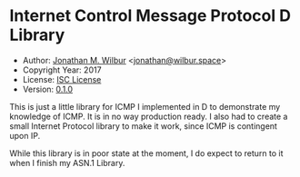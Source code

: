 # Internet Control Message Protocol D Library

* Author: [Jonathan M. Wilbur](http://jonathan.wilbur.space) <[jonathan@wilbur.space](mailto:jonathan@wilbur.space)>
* Copyright Year: 2017
* License: [ISC License](https://opensource.org/licenses/ISC)
* Version: [0.1.0](http://semver.org/)

This is just a little library for ICMP I implemented in D to demonstrate my
knowledge of ICMP. It is in no way production ready. I also had to create
a small Internet Protocol library to make it work, since ICMP is contingent
upon IP.

While this library is in poor state at the moment, I do expect to return to
it when I finish my ASN.1 Library.